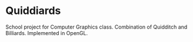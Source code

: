 # Quiddiards
School project for Computer Graphics class. Combination of Quidditch and Billiards. Implemented in OpenGL. 
